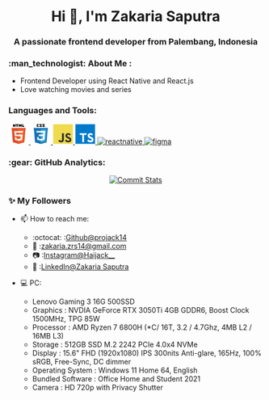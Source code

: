 <!-- <p align="center">
  Visitor count<br>
  <img src="https://profile-counter.glitch.me/itgoyo/count.svg" />
</p> -->


<h1 align="center">Hi 👋, I'm Zakaria Saputra</h1>
<h3 align="center">A passionate frontend developer from Palembang, Indonesia</h3>

<h3 align="left">:man_technologist: About Me :</h3>
<div align="left">
  <ul>
    <li>Frontend Developer using React Native and React.js</li>
    <li>Love watching movies and series</li>
  </ul>
</div>

<h3 align="left">Languages and Tools:</h3>
<p align="left">
  <a href="https://html5up.net/" target="_blank"> <img src="https://raw.githubusercontent.com/devicons/devicon/master/icons/html5/html5-original-wordmark.svg" alt="html5" width="40" height="40"/> </a> 
   <a href="https://www.w3schools.com/css/" target="_blank">
    <img src="https://raw.githubusercontent.com/devicons/devicon/master/icons/css3/css3-original-wordmark.svg" alt="css3" width="40" height="40"/> </a> 
  <a href="https://developer.mozilla.org/en-US/docs/Web/JavaScript" target="_blank">  <img src="https://raw.githubusercontent.com/devicons/devicon/master/icons/javascript/javascript-original.svg" alt="javascript" width="40" height="40"/> </a> 
  <a href="https://www.typescriptlang.org/" target="_blank">  <img src="https://raw.githubusercontent.com/devicons/devicon/master/icons/typescript/typescript-original.svg" alt="typescript" width="40" height="40"/> </a> 
  <a href="https://react.dev/" target="_blank">  <img src="https://reactnative.dev/img/header_logo.svg" alt="reactnative" width="40" height="40"/> </a>
  <a href="https://figma.com/" target="_blank">  <img src="https://cdn.icon-icons.com/icons2/2699/PNG/512/figma_logo_icon_170157.png" alt="figma" width="40" height="40"/> </a> 
 </p>



<h3 align="left">:gear: GitHub Analytics:</h3>
<div align="center">
  <a href="https://github.com/projack14">
    <img src="https://github-readme-stats.vercel.app/api?username=projack14&show_icons=true&include_all_commits=true&count_private=true&bg_color=000&title_color=fff&text_color=fff&icon_color=fff" alt="Commit Stats"/>
  </a>
  
</div>





### :sparkles: My Followers

- 📫 How to reach me:
    - :octocat:  :[Github@projack14](https://github.com/projack14)
    - 📧 :[zakaria.zrs14@gmail.com](mailto:zakaria.zrs14@gmail.com)
    - 📷 :[Instagram@Haijack__](https://www.instagram.com/haijack__/)
    - 🚀 :[LinkedIn@Zakaria Saputra](https://www.linkedin.com/in/zakaria-saputra-93ba19228/)


- :computer: PC:
    - Lenovo Gaming 3 16G 500SSD
    - Graphics : NVDIA GeForce RTX 3050Ti 4GB GDDR6, Boost Clock 1500MHz, TPG 85W
    - Processor : AMD Ryzen 7 6800H (*C/ 16T, 3.2 / 4.7Ghz, 4MB L2 / 16MB L3)
    - Storage : 512GB SSD M.2 2242 PCIe 4.0x4 NVMe
    - Display : 15.6" FHD (1920x1080) IPS 300nits Anti-glare, 165Hz, 100% sRGB, Free-Sync, DC dimmer
    - Operating System : Windows 11 Home 64, English
    - Bundled Software : Office Home and Student 2021
    - Camera : HD 720p with Privacy Shutter

   






